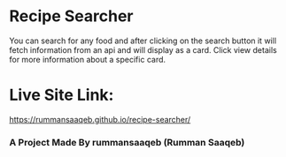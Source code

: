 # Recipe Searcher 

You can search for any food and after clicking on the search button it will fetch information from an api and will display as a card. Click view details for more information about a specific card.

# Live Site Link:

https://rummansaaqeb.github.io/recipe-searcher/


### A Project Made By rummansaaqeb (Rumman Saaqeb)
